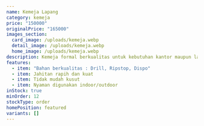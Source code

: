 ```yaml
---
name: Kemeja Lapang
category: kemeja
price: "150000"
originalPrice: "165000"
images_section:
  card_image: /uploads/kemeja.webp
  detail_image: /uploads/kemeja.webp
  home_image: /uploads/kemeja.webp
description: Kemeja formal berkualitas untuk kebutuhan kantor maupun lapangan.
features:
  - item: "Bahan berkualitas : Drill, Ripstop, Dispo"
  - item: Jahitan rapih dan kuat
  - item: Tidak mudah kusut
  - item: Nyaman digunakan indoor/outdoor
inStock: true
minOrder: 12
stockType: order
homePosition: featured
variants: []
---
```

